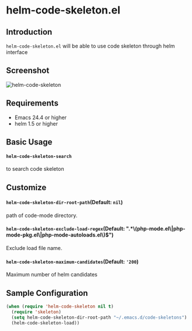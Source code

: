 # helm-code-skeleton.el


## Introduction

`helm-code-skeleton.el` will be able to use code skeleton through helm interface


## Screenshot

![helm-code-skeleton](image/helm-code-skeleton.gif)


## Requirements

* Emacs 24.4 or higher
* helm 1.5 or higher


## Basic Usage

#### `helm-code-skeleton-search`

to search code skeleton


## Customize

#### `helm-code-skeleton-dir-root-path`(Default: `nil`)

path of code-mode directory.

#### `helm-code-skeleton-exclude-load-regex`(Default: ".*\\(php-mode.el\\|php-mode-pkg.el\\|php-mode-autoloads.el\\)$")

Exclude load file name.

#### `helm-code-skeleton-maximum-candidates`(Default: `'200`)

Maximum number of helm candidates


## Sample Configuration

```lisp
(when (require 'helm-code-skeleton nil t)
  (require 'skeleton)
  (setq helm-code-skeleton-dir-root-path "~/.emacs.d/code-skeletons")
  (helm-code-skeleton-load))
```
